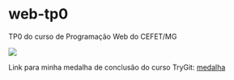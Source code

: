 # web-tp0
TP0 do curso de Programação Web do CEFET/MG

<img src="http://fegemo.github.io/cefet-web/images/medalha.png">

Link para minha medalha de conclusão do curso TryGit:
<a href="https://www.codeschool.com/users/taisrs/badges/121">
  medalha
</a>

